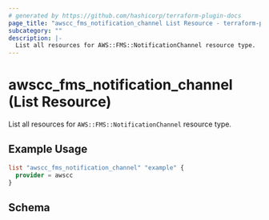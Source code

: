 ```yaml
---
# generated by https://github.com/hashicorp/terraform-plugin-docs
page_title: "awscc_fms_notification_channel List Resource - terraform-provider-awscc"
subcategory: ""
description: |-
  List all resources for AWS::FMS::NotificationChannel resource type.
---
```


# awscc_fms_notification_channel (List Resource)

List all resources for `AWS::FMS::NotificationChannel` resource type.

## Example Usage

```terraform
list "awscc_fms_notification_channel" "example" {
  provider = awscc
}
```

<!-- schema generated by tfplugindocs -->
## Schema

